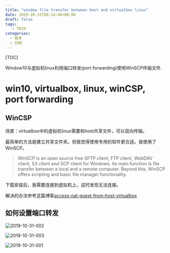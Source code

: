 ```yaml
---
title: "window file transfer between host and virtualbox linux"
date: 2019-10-31T08:14:40+08:00
draft: false
tags: 
   - TECH
categories:
  - 技术
  - 归档
---
```


[TOC]

Window10与虚拟机linux利用端口转发(port forwarding)使用WinSCP传输文件.

<!--more-->

# win10, virtualbox, linux, winCSP, port forwarding

## WinCSP

场景：virtualbox中的虚拟机linux需要和host共享文件，可以双向传输。

最简单的方法是建立共享文件夹。但我觉得使用专用的软件更合适。我使用了WinSCP。

>WinSCP is an open source free SFTP client, FTP client, WebDAV client, S3 client and SCP client for Windows. Its main function is file transfer between a local and a remote computer. Beyond this, WinSCP offers scripting and basic file manager functionality.

下载安装后，我需要连接到虚拟机上，这时发现无法连接。

解决的办法参考这篇博客[access-nat-guest-from-host-virtualbox](http://ask.xmodulo.com/access-nat-guest-from-host-virtualbox.html)

## 如何设置端口转发


![2019-10-31-002](https://gitee.com/gdhu/prvpic/raw/master/2019-10-31-002.jpg)

![2019-10-31-003](https://gitee.com/gdhu/prvpic/raw/master/2019-10-31-003.jpg)

![2019-10-31-001](https://gitee.com/gdhu/prvpic/raw/master/2019-10-31-001.jpg)